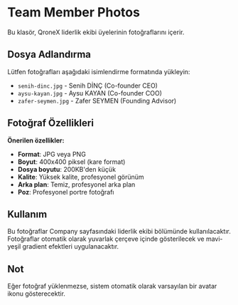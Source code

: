 # Team Member Photos

Bu klasör, QroneX liderlik ekibi üyelerinin fotoğraflarını içerir.

## Dosya Adlandırma

Lütfen fotoğrafları aşağıdaki isimlendirme formatında yükleyin:

- `senih-dinc.jpg` - Senih DİNÇ (Co-founder CEO)
- `aysu-kayan.jpg` - Aysu KAYAN (Co-founder COO)  
- `zafer-seymen.jpg` - Zafer SEYMEN (Founding Advisor)

## Fotoğraf Özellikleri

**Önerilen özellikler:**
- **Format**: JPG veya PNG
- **Boyut**: 400x400 piksel (kare format)
- **Dosya boyutu**: 200KB'den küçük
- **Kalite**: Yüksek kalite, profesyonel görünüm
- **Arka plan**: Temiz, profesyonel arka plan
- **Poz**: Profesyonel portre fotoğrafı

## Kullanım

Bu fotoğraflar Company sayfasındaki liderlik ekibi bölümünde kullanılacaktır. Fotoğraflar otomatik olarak yuvarlak çerçeve içinde gösterilecek ve mavi-yeşil gradient efektleri uygulanacaktır.

## Not

Eğer fotoğraf yüklenmezse, sistem otomatik olarak varsayılan bir avatar ikonu gösterecektir.
